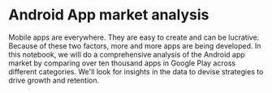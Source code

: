 # Android App market analysis 

Mobile apps are everywhere. They are easy to create and can be lucrative. Because of these two factors, more and more apps are being developed. 
In this notebook, we will do a comprehensive analysis of the Android app market by comparing over ten thousand apps in Google Play across different categories. 
We'll look for insights in the data to devise strategies to drive growth and retention.
